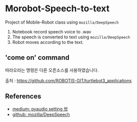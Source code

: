# Morobot-Speech-to-text
Project of Mobile-Robot class using `mozilla/DeepSpeech`

1. Notebook record speech voice to .wav
1. The speech is converted to text using `mozilla/DeepSpeech`
1. Robot moves according to the text.


## 'come on' command

따라오라는 명령은 다른 오픈소스를 사용하였습니다.  

출처 : https://github.com/ROBOTIS-GIT/turtlebot3_applications


## References

* [medium: pyaudio setting 법](https://medium.com/@niveditha.itengineer/learn-how-to-setup-portaudio-and-pyaudio-in-ubuntu-to-play-with-speech-recognition-8d2fff660e94)
* [github: mozilla/DeepSpeech](https://github.com/mozilla/DeepSpeech#getting-the-pre-trained-model)
